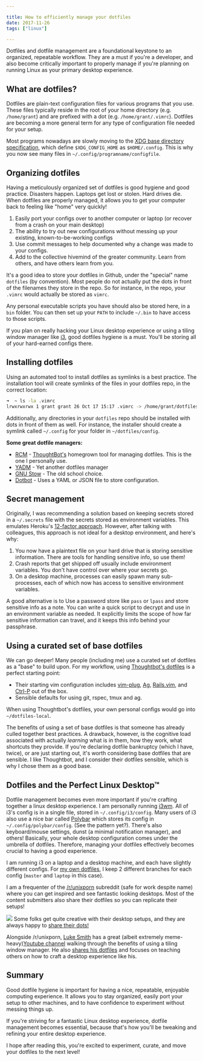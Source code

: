 ```yaml
---

title: How to efficiently manage your dotfiles
date: 2017-11-26
tags: ["linux"]

---
```


Dotfiles and dotfile management are a foundational keystone to an organized, repeatable workflow.  They are a must if you're a developer, and also become critically important to properly manage if you're planning on running Linux as your primary desktop experience.

## What are dotfiles?

Dotfiles are plain-text configuration files for various programs that you use.  These files typically reside in the root of your home directory (e.g. `/home/grant`) and are prefixed with a dot (e.g. `/home/grant/.vimrc`).  Dotfiles are becoming a more general term for any type of configuration file needed for your setup.

Most programs nowadays are slowly moving to the [XDG base directory specification](https://standards.freedesktop.org/basedir-spec/basedir-spec-latest.html), which define `$XDG_CONFIG_HOME` as `$HOME/.config`.  This is why you now see many files in `~/.config/programname/configfile`.

## Organizing dotfiles

Having a meticulously organized set of dotfiles is good hygiene and good practice.  Disasters happen.  Laptops get lost or stolen.  Hard drives die.  When dotfiles are properly managed, it allows you to get your computer back to feeling like "home" very quickly!

1. Easily port your configs over to another computer or laptop (or recover from a crash on your main desktop)
2. The ability to try out new configurations without messing up your existing, known-to-be-working configs
3. Use commit messages to help documented why a change was made to your configs.
4. Add to the collective hivemind of the greater community.  Learn from others, and have others learn from you.

It's a good idea to store your dotfiles in Github, under the "special" name `dotfiles` (by convention).   Most people do not actually put the dots in front of the filenames they store in the repo.   So for instance, in the repo, your `.vimrc` would actually be stored as `vimrc`.

Any personal executable scripts you have should also be stored here, in a `bin` folder.  You can then set up your `PATH` to include `~/.bin` to have access to those scripts.

If you plan on really hacking your Linux desktop experience or using a tiling window manager like [i3](https://i3wm.org/), good dotfiles hygiene is a must.  You'll be storing all of your hard-earned configs there.

## Installing dotfiles

Using an automated tool to install dotfiles as symlinks is a best practice.  The installation tool will create symlinks of the files in your dotfiles repo, in the correct location:

```zsh
➜  ~ ls -la .vimrc
lrwxrwxrwx 1 grant grant 26 Oct 17 15:17 .vimrc -> /home/grant/dotfiles/vimrc
```

Additionally, any directories in your `dotfiles` repo should be installed with dots in front of them as well.  For instance, the installer should create a symlink called `~/.config` for your folder in `~/dotfiles/config`.

**Some great dotfile managers:**

* [RCM](https://github.com/thoughtbot/rcm) - [ThoughtBot's](https://thoughtbot.com/) homegrown tool for managing dotfiles.  This is the one I personally use.
* [YADM](https://thelocehiliosan.github.io/yadm/) - Yet another dotfiles manager
* [GNU Stow](https://www.gnu.org/software/stow/) - The old school choice.
* [Dotbot](https://github.com/anishathalye/dotbot) - Uses a YAML or JSON file to store configuration.

## Secret management

Originally, I was recommending a solution based on keeping secrets stored in a `~/.secrets` file with the secrets stored as environment variables.  This emulates Heroku's [12-factor approach](https://12factor.net).  However, after talking with colleagues, this approach is not ideal for a desktop environment, and here's why:

1. You now have a plaintext file on your hard drive that is storing sensitive information.  There are tools for handling sensitive info, so use them!
2. Crash reports that get shipped off usually include environment variables.  You don't have control over where your secrets go.
3. On a desktop machine, processes can easily spawn many sub-processes, each of which now has access to sensitive environment variables.

A good alternative is to Use a password store like `pass` or `lpass` and store sensitive info as a note.  You can write a quick script to decrypt and use in an environment variable as needed.  It explicitly limits the scope of how far sensitive information can travel, and it keeps this info behind your passphrase.

## Using a curated set of base dotfiles

We can go deeper!  Many people (including me) use a curated set of dotfiles as a "base" to build upon.  For my workflow, using [Thoughtbot's dotfiles](https://github.com/thoughtbot/dotfiles) is a perfect starting point:

* Their starting vim configuration includes [vim-plug](https://github.com/junegunn/vim-plug), [Ag](https://github.com/ggreer/the_silver_searcher), [Rails.vim](https://github.com/tpope/vim-rails), and [Ctrl-P](https://github.com/ctrlpvim/ctrlp.vim) out of the box.
* Sensible defaults for using git, rspec, tmux and ag.

When using Thoughtbot's dotfiles, your own personal configs would go into `~/dotfiles-local`.

The benefits of using a set of base dotfiles is that someone has already culled together best practices.  A drawback, however, is the cognitive load associated with actually *learning* what is in them, how they work, what shortcuts they provide.  If you're declaring dotfile bankruptcy (which I have, twice), or are just starting out, it's worth considering base dotfiles that are sensible.  I like Thoughtbot, and I consider their dotfiles sensible, which is why I chose them as a good base.

## Dotfiles and the Perfect Linux Desktop™

Dotfile management becomes even more important if you're crafting together a linux desktop experience.  I am personally running [i3wm](https://i3wm.org/).  All of i3's config is in a single file, stored in `~/.config/i3/config`.  Many users of i3 also use a nice bar called [Polybar](https://github.com/jaagr/polybar) which stores its config in `~/.config/polybar/config`. (See the pattern yet?).  There's also keyboard/mouse settings, dunst (a minimal notification manager), and others!  Basically, your whole desktop configuration comes under the umbrella of dotfiles.  Therefore, managing your dotfiles effectively becomes crucial to having a good experience.

I am running i3 on a laptop and a desktop machine, and each have slightly different configs.  For [my own dotfiles](https://github.com/gammons/dotfiles-local), I keep 2 different branches for each config (`master` and `laptop` in this case).

I am a frequenter of the [/r/unixporn](https://www.reddit.com/r/unixporn/) subreddit (safe for work despite name) where you can get inspired and see fantastic looking desktops.  Most of the content submitters also share their dotfiles so you can replicate their setups!

<div class="caption">
  <img src="https://i.imgur.com/kRxuRrf.png" />
  Some folks get quite creative with their desktop setups, and they are always happy to <a href="https://www.reddit.com/r/unixporn/comments/7f6uh2/xfwm_my_kind_of_pornography/dq9tmcl/">share their dots!</a>
</div>

Alongside /r/unixporn, [Luke Smith](http://lukesmith.xyz/) has a great (albeit extremely meme-heavy)[Youtube channel](https://www.youtube.com/LukeSmithxyz) walking through the benefits of using a tiling window manager.  He also [shares his dotfiles](https://github.com/LukeSmithxyz/voidrice) and focuses on teaching others on how to craft a desktop experience like his.

<script async id="_ck_304426" src="https://forms.convertkit.com/304426?v=6"></script>

## Summary

Good dotfile hygiene is important for having a nice, repeatable, enjoyable computing experience.  It allows you to stay organized, easily port your setup to other machines, and to have confidence to experiment without messing things up.

If you're striving for a fantastic Linux desktop experience, dotfile management becomes essential, because that's how you'll be tweaking and refining your entire desktop experience.

I hope after reading this, you're excited to experiment, curate, and move your dotfiles to the next level!

